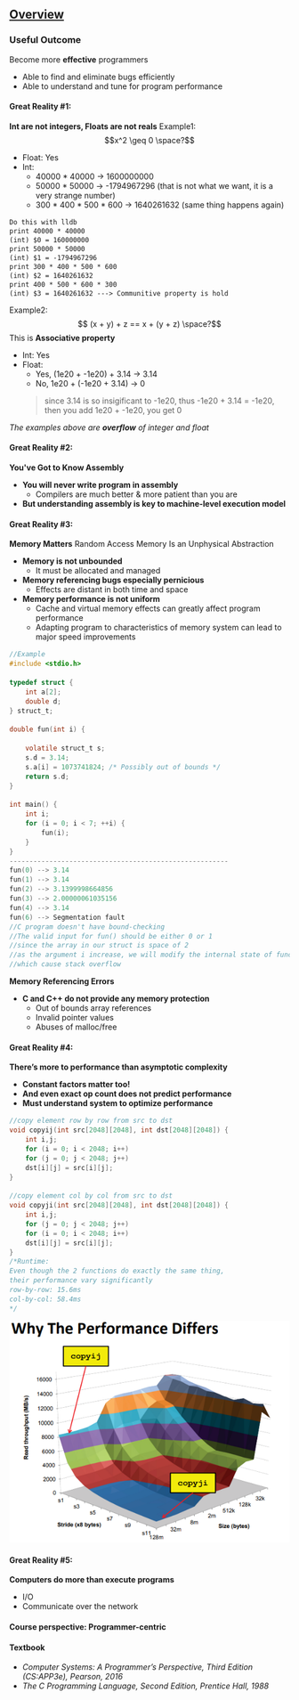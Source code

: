 ## [Overview](https://www.cs.cmu.edu/~213/lectures/01-overview.pdf)
### Useful Outcome
Become more **effective** programmers
- Able to find and eliminate bugs efficiently
- Able to understand and tune for program performance

#### Great Reality #1:
**Int are not integers, Floats are not reals**
Example1: 
$$x^2 \geq 0 \space?$$
- Float: Yes
- Int: 
    - 40000 * 40000 -> 1600000000
    - 50000 * 50000 -> -1794967296 (that is not what we want, it is a very strange number)
    - 300 * 400 * 500 * 600 -> 1640261632 (same thing happens again)
```
Do this with lldb
print 40000 * 40000
(int) $0 = 160000000
print 50000 * 50000
(int) $1 = -1794967296
print 300 * 400 * 500 * 600
(int) $2 = 1640261632
print 400 * 500 * 600 * 300 
(int) $3 = 1640261632 ---> Communitive property is hold
```
Example2:
$$ (x + y) + z == x + (y + z) \space?$$
This is **Associative property**
- Int: Yes
- Float:
    - Yes, (1e20 + -1e20) + 3.14 -> 3.14
    - No, 1e20 + (-1e20 + 3.14) -> 0
    > since 3.14 is so insigificant to -1e20, thus -1e20 + 3.14 = -1e20, then you add 1e20 + -1e20, you get 0

_The examples above are **overflow** of integer and float_

#### Great Reality #2:
**You've Got to Know Assembly**
- **You will never write program in assembly**
    - Compilers are much better & more patient than you are
- **But understanding assembly is key to machine-level execution model**

#### Great Reality #3:
**Memory Matters**
Random Access Memory Is an Unphysical Abstraction
- **Memory is not unbounded**
    - It must be allocated and managed
- **Memory referencing bugs especially pernicious**
    - Effects are distant in both time and space
- **Memory performance is not uniform**
    - Cache and virtual memory effects can greatly affect program performance
    - Adapting program to characteristics of memory system can lead to major speed improvements

```c
//Example
#include <stdio.h>

typedef struct {
    int a[2];
    double d;
} struct_t;

double fun(int i) {
    
    volatile struct_t s;
    s.d = 3.14;
    s.a[i] = 1073741824; /* Possibly out of bounds */
    return s.d;
}

int main() {
    int i;
    for (i = 0; i < 7; ++i) {
        fun(i);
    }
}
-------------------------------------------------------
fun(0) --> 3.14
fun(1) --> 3.14
fun(2) --> 3.1399998664856
fun(3) --> 2.00000061035156
fun(4) --> 3.14
fun(6) --> Segmentation fault
//C program doesn't have bound-checking
//The valid input for fun() should be either 0 or 1 
//since the array in our struct is space of 2
//as the argument i increase, we will modify the internal state of function fun()
//which cause stack overflow
```
**Memory Referencing Errors**
- **C and C++ do not provide any memory protection**
    - Out of bounds array references
    - Invalid pointer values
    - Abuses of malloc/free

#### Great Reality #4:
**There’s more to performance than asymptotic complexity**
- **Constant factors matter too!**
- **And even exact op count does not predict performance**
- **Must understand system to optimize performance**
```c++
//copy element row by row from src to dst
void copyij(int src[2048][2048], int dst[2048][2048]) {
    int i,j;
    for (i = 0; i < 2048; i++)
    for (j = 0; j < 2048; j++)
    dst[i][j] = src[i][j];
}

//copy element col by col from src to dst
void copyji(int src[2048][2048], int dst[2048][2048]) {
    int i,j;
    for (j = 0; j < 2048; j++)
    for (i = 0; i < 2048; i++)
    dst[i][j] = src[i][j];
}
/*Runtime:
Even though the 2 functions do exactly the same thing, 
their performance vary significantly
row-by-row: 15.6ms
col-by-col: 58.4ms
*/
```
![copyij](https://raw.githubusercontent.com/lhz90529/CMU15213/master/pics/copyij.PNG)

#### Great Reality #5:
**Computers do more than execute programs**
- I/O
- Communicate over the network

#### Course perspective: Programmer-centric

#### Textbook
- _Computer Systems: A Programmer’s Perspective, Third Edition (CS:APP3e), Pearson, 2016_
- _The C Programming Language, Second Edition, Prentice Hall, 1988_